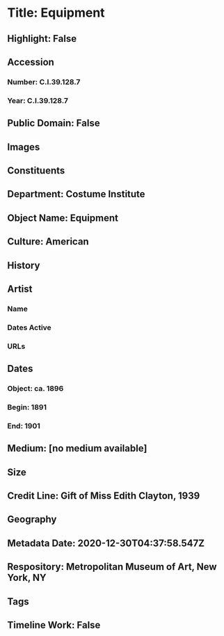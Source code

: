 # Title: Equipment
## Highlight: False
## Accession
### Number: C.I.39.128.7
### Year: C.I.39.128.7
## Public Domain: False
## Images
## Constituents
## Department: Costume Institute
## Object Name: Equipment
## Culture: American
## History
## Artist
### Name
### Dates Active
### URLs
## Dates
### Object: ca. 1896
### Begin: 1891
### End: 1901
## Medium: [no medium available]
## Size
## Credit Line: Gift of Miss Edith Clayton, 1939
## Geography
## Metadata Date: 2020-12-30T04:37:58.547Z
## Respository: Metropolitan Museum of Art, New York, NY
## Tags
## Timeline Work: False